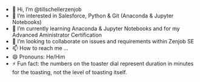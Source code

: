 - 👋 Hi, I’m @tillschellerzenjob
- 👀 I’m interested in Salesforce, Python & Git (Anaconda & Jupyter Notebooks)
- 🌱 I’m currently learning Anaconda & Jupyter Notebooks and for my Advanced Aministrator Certification
- 💞️ I’m looking to collaborate on issues and requirements within Zenjob SE
- 📫 How to reach me ...
- 😄 Pronouns: He/Him
- ⚡ Fun fact: the numbers on the toaster dial represent duration in minutes for the toasting, not the level of toasting itself.

<!---
tillschellerzenjob/tillschellerzenjob is a ✨ special ✨ repository because its `README.md` (this file) appears on your GitHub profile.
You can click the Preview link to take a look at your changes.
--->
